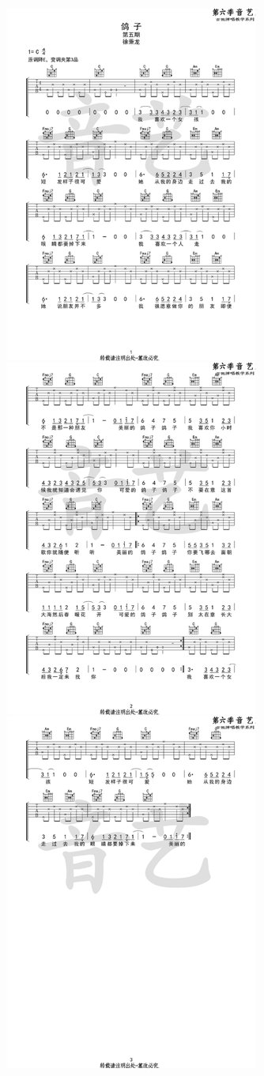 ![](../img/鸽子01.png ':size=800')  
![](../img/鸽子02.png ':size=800')  
![](../img/鸽子03.png ':size=800')  
